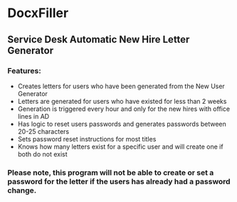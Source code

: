 # DocxFiller

<h2>Service Desk Automatic New Hire Letter Generator</h2>

<h3>Features:</h3>
<ul>
    <li>Creates letters for users who have been generated from the New User Generator</li>
    <li>Letters are generated for users who have existed for less than 2 weeks</li>
    <li>Generation is triggered every hour and only for the new hires with office lines in AD</li>
    <li>Has logic to reset users passwords and generates passwords between 20-25 characters</li>
    <li>Sets password reset instructions for most titles</li>
    <li>Knows how many letters exist for a specific user and will create one if both do not exist</li>
</ul>

<h3>Please note, this program will not be able to create or set a password for the letter if the users has already had a password change.</h3>
